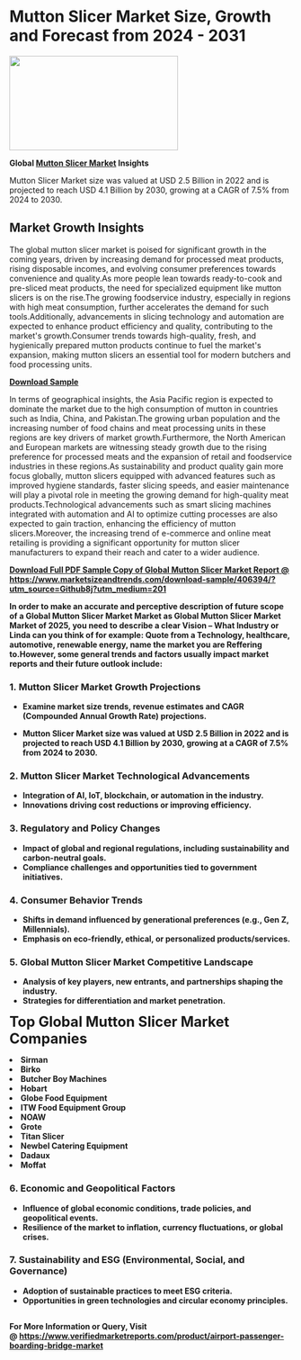 <H1>Mutton Slicer Market Size, Growth and Forecast from 2024 - 2031</H1><img class="aligncenter size-medium wp-image-584254" src="https://thirdeyenews.in/wp-content/uploads/2024/09/Global-Market-Research-300x168.jpeg" alt="" width="300" height="168" /><p><strong>Global&nbsp;<a href="https://www.marketsizeandtrends.com/download-sample/406394/?utm_source=Github8j?utm_medium=201">Mutton Slicer Market</a> Insights</strong></p><p>Mutton Slicer Market size was valued at USD 2.5 Billion in 2022 and is projected to reach USD 4.1 Billion by 2030, growing at a CAGR of 7.5% from 2024 to 2030.</p><p><h2>Market Growth Insights</h2> <p>The global mutton slicer market is poised for significant growth in the coming years, driven by increasing demand for processed meat products, rising disposable incomes, and evolving consumer preferences towards convenience and quality.As more people lean towards ready-to-cook and pre-sliced meat products, the need for specialized equipment like mutton slicers is on the rise.The growing foodservice industry, especially in regions with high meat consumption, further accelerates the demand for such tools.Additionally, advancements in slicing technology and automation are expected to enhance product efficiency and quality, contributing to the market's growth.Consumer trends towards high-quality, fresh, and hygienically prepared mutton products continue to fuel the market's expansion, making mutton slicers an essential tool for modern butchers and food processing units.</p> <p><strong><a href="sample_link_here">Download Sample</a></strong></p> <p>In terms of geographical insights, the Asia Pacific region is expected to dominate the market due to the high consumption of mutton in countries such as India, China, and Pakistan.The growing urban population and the increasing number of food chains and meat processing units in these regions are key drivers of market growth.Furthermore, the North American and European markets are witnessing steady growth due to the rising preference for processed meats and the expansion of retail and foodservice industries in these regions.As sustainability and product quality gain more focus globally, mutton slicers equipped with advanced features such as improved hygiene standards, faster slicing speeds, and easier maintenance will play a pivotal role in meeting the growing demand for high-quality meat products.Technological advancements such as smart slicing machines integrated with automation and AI to optimize cutting processes are also expected to gain traction, enhancing the efficiency of mutton slicers.Moreover, the increasing trend of e-commerce and online meat retailing is providing a significant opportunity for mutton slicer manufacturers to expand their reach and cater to a wider audience.<p><strong><a href="more_link_here"></p><p><span class=""><strong>Download Full PDF Sample Copy of Global Mutton Slicer Market Report</strong> @ <a href="https://www.marketsizeandtrends.com/download-sample/406394/?utm_source=Github8j?utm_medium=201" target="_blank">https://www.marketsizeandtrends.com/download-sample/406394/?utm_source=Github8j?utm_medium=201</a></span></p><p>In order to make an accurate and perceptive description of future scope of a Global&nbsp;Mutton Slicer Market Market as Global&nbsp;Mutton Slicer Market Market of 2025, you need to describe a clear Vision &ndash; What Industry or Linda can you think of for example: Quote from a Technology, healthcare, automotive, renewable energy, name the market you are Reffering to.However, some general trends and factors usually impact market reports and their future outlook include:</p><h3>1.&nbsp;<strong>Mutton Slicer Market Growth Projections</strong></h3><ul><li>Examine market size trends, revenue estimates and CAGR (Compounded Annual Growth Rate) projections.</li><li><p>Mutton Slicer Market size was valued at USD 2.5 Billion in 2022 and is projected to reach USD 4.1 Billion by 2030, growing at a CAGR of 7.5% from 2024 to 2030.</p></li></ul><h3>2.&nbsp;<strong>Mutton Slicer Market Technological Advancements</strong></h3><ul><li>Integration of AI, IoT, blockchain, or automation in the industry.</li><li>Innovations driving cost reductions or improving efficiency.</li></ul><h3>3.&nbsp;<strong>Regulatory and Policy Changes</strong></h3><ul><li>Impact of global and regional regulations, including sustainability and carbon-neutral goals.</li><li>Compliance challenges and opportunities tied to government initiatives.</li></ul><h3>4.&nbsp;<strong>Consumer Behavior Trends</strong></h3><ul><li>Shifts in demand influenced by generational preferences (e.g., Gen Z, Millennials).</li><li>Emphasis on eco-friendly, ethical, or personalized products/services.</li></ul><h3>5.&nbsp;<strong>Global Mutton Slicer Market Competitive Landscape</strong></h3><ul><li>Analysis of key players, new entrants, and partnerships shaping the industry.</li><li>Strategies for differentiation and market penetration.</li></ul><p data-pm-slice="1 1 []"><span style="color: inherit; font-family: inherit; font-size: 25px;">Top Global Mutton Slicer Market Companies</span></p><div class="" data-test-id=""><p><li>Sirman</li><li> Birko</li><li> Butcher Boy Machines</li><li> Hobart</li><li> Globe Food Equipment</li><li> ITW Food Equipment Group</li><li> NOAW</li><li> Grote</li><li> Titan Slicer</li><li> Newbel Catering Equipment</li><li> Dadaux</li><li> Moffat</li></p></div><h3>6.&nbsp;<strong>Economic and Geopolitical Factors</strong></h3><ul><li>Influence of global economic conditions, trade policies, and geopolitical events.</li><li>Resilience of the market to inflation, currency fluctuations, or global crises.</li></ul><h3>7.&nbsp;<strong>Sustainability and ESG (Environmental, Social, and Governance)</strong></h3><ul><li>Adoption of sustainable practices to meet ESG criteria.</li><li>Opportunities in green technologies and circular economy principles.</li></ul><h2><strong style="font-size: 14px;">For More Information or Query, Visit @&nbsp;</strong><a style="background-color: #ffffff; font-size: 14px;" href="https://www.marketsizeandtrends.com/report/mutton-slicer-market/" target="_blank">https://www.verifiedmarketreports.com/product/airport-passenger-boarding-bridge-market</a></h2>